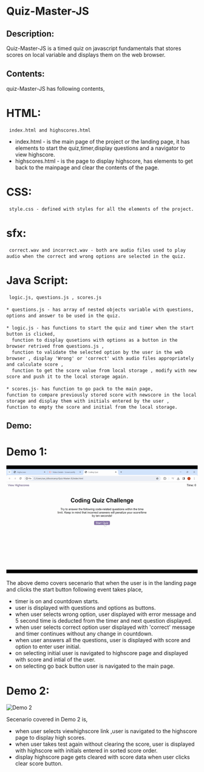 # Quiz-Master-JS
## Description:
   Quiz-Master-JS is a timed quiz on javascript fundamentals that stores scores on local variable and displays them on the web browser.
## Contents:
   quiz-Master-JS has following contents,
   # HTML:
     index.html and highscores.html
   * index.html - is the main page of the project or the landing page, it has elements to start the quiz,timer,display questions and a navigator to view highscore.
   * highscores.html - is the page to display highscore, has elements to get back to the mainpage and clear the contents of the page.

   # CSS:
     style.css - defined with styles for all the elements of the project.

   # sfx:
     correct.wav and incorrect.wav - both are audio files used to play audio when the correct and wrong options are selected in the quiz.
     

   # Java Script:
     logic.js, questions.js , scores.js

    * questions.js - has array of nested objects variable with questions, options and answer to be used in the quiz.

    * logic.js - has functions to start the quiz and timer when the start button is clicked, 
      function to display qusetions with options as a button in the browser retrived from questions.js , 
      function to validate the selected option by the user in the web browser , display 'Wrong' or 'correct' with audio files appropriately and calculate score ,
      function to get the score value from local storage , modify with new score and push it to the local storage again.

    * scores.js- has function to go pack to the main page,
    function to compare previously stored score with newscore in the local storage and display them with initials entered by the user ,
    function to empty the score and initial from the local storage.

## Demo:
# Demo 1:

 ![Demo 1 ](./assets/demo/Demo%201.gif)

The above demo covers secenario that when the user is in the landing page and clicks the start button following event takes place,
* timer is on and countdown starts.
* user is displayed with questions and options as buttons.
* when user selects wrong option, user displayed with error message and 5 second time is deducted from the timer and next question displayed.
* when user selects correct option user displayed with 'correct' message and timer continues without any change in countdown.
* when user answers all the questions, user is displayed with score and option to enter user initial.
* on selecting initial user is navigated to highscore page and displayed with score and intial of the user.
* on selecting go back button user is navigated to the main page.

# Demo 2:

  ![Demo 2](./assets/demo/Demo%202.gif)

  Secenario covered in Demo 2 is,
  * when user selects viewhighscore link ,user is navigated to the highscore page to display high scores.
  * when user takes test again without clearing the score, user is displayed with highscore with initials entered in sorted score order.
  * display highscore page gets cleared with score data when user clicks clear score button.
  


